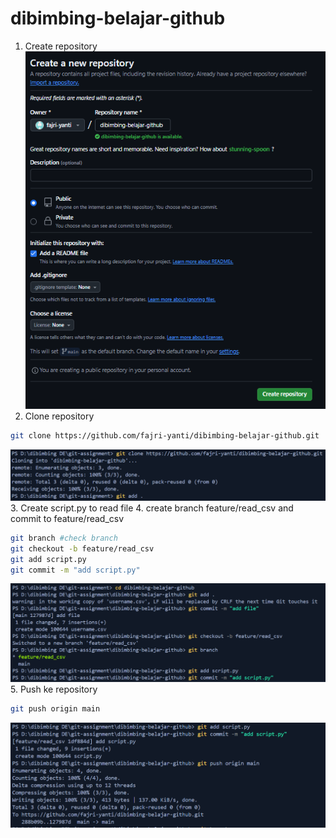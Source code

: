 # dibimbing-belajar-github
1. Create repository
![create repo](asset/_0.png)
2. Clone repository
```bash
git clone https://github.com/fajri-yanti/dibimbing-belajar-github.git
```
![create repo](asset/_1.png)
3. Create script.py to read file
4. create branch feature/read_csv and commit to feature/read_csv
```bash
git branch #check branch
git checkout -b feature/read_csv
git add script.py
git commit -m "add script.py"
```
![create repo](asset/_2.png)
5. Push ke repository
```bash
git push origin main
```
![create repo](asset/_3.png)

